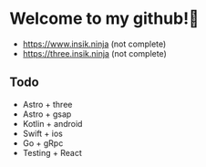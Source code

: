 # Welcome to my github!👋

- https://www.insik.ninja (not complete)
- https://three.insik.ninja (not complete)

## Todo
- Astro + three
- Astro + gsap
- Kotlin + android
- Swift + ios
- Go + gRpc
- Testing + React
